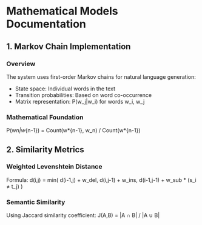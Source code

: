 # Mathematical Models Documentation

## 1. Markov Chain Implementation

### Overview

The system uses first-order Markov chains for natural language generation:

- State space: Individual words in the text
- Transition probabilities: Based on word co-occurrence
- Matrix representation: P(w_j|w_i) for words w_i, w_j

### Mathematical Foundation

P(w*n|w*{n-1}) = Count(w*{n-1}, w_n) / Count(w*{n-1})

## 2. Similarity Metrics

### Weighted Levenshtein Distance

Formula:
d(i,j) = min(
d(i-1,j) + w_del,
d(i,j-1) + w_ins,
d(i-1,j-1) + w_sub \* (s_i ≠ t_j)
)

### Semantic Similarity

Using Jaccard similarity coefficient:
J(A,B) = |A ∩ B| / |A ∪ B|
